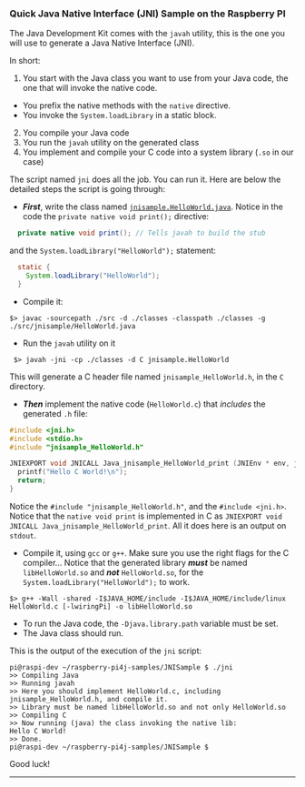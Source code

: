 ### Quick Java Native Interface (JNI) Sample on the Raspberry PI

The Java Development Kit comes with the `javah` utility, this is the one you will use to generate a Java Native Interface (JNI).

In short:
1. You start with the Java class you want to use from your Java code, the one that will invoke the native code.
  * You prefix the native methods with the `native` directive.
  * You invoke the `System.loadLibrary` in a static block.
2. You compile your Java code
3. You run the `javah` utility on the generated class
4. You implement and compile your C code into a system library (`.so` in our case)

The script named `jni` does all the job. You can run it. Here are below the detailed steps the script is going through:

* **_First_**, write the class named [`jnisample.HelloWorld.java`](./src/jnisample/HelloWorld.java). Notice in the code the `private native void print();` directive:
```java
  private native void print(); // Tells javah to build the stub
```
and the `System.loadLibrary("HelloWorld");` statement:
```java
  static {
    System.loadLibrary("HelloWorld");
  }
```
* Compile it:
```
$> javac -sourcepath ./src -d ./classes -classpath ./classes -g ./src/jnisample/HelloWorld.java
```
* Run the `javah` utility on it
```
 $> javah -jni -cp ./classes -d C jnisample.HelloWorld
```
  This will generate a C header file named `jnisample_HelloWorld.h`, in the `C` directory.
* **_Then_** implement the native code (`HelloWorld.c`) that _includes_ the generated `.h` file:

```C
#include <jni.h>
#include <stdio.h>
#include "jnisample_HelloWorld.h"

JNIEXPORT void JNICALL Java_jnisample_HelloWorld_print (JNIEnv * env, jobject obj) {
  printf("Hello C World!\n");
  return;
}
```
  Notice the `#include "jnisample_HelloWorld.h"`, and the `#include <jni.h>`.
  Notice that the `native void print` is implemented in C as `JNIEXPORT void JNICALL Java_jnisample_HelloWorld_print`. All it
  does here is an output on `stdout`.
* Compile it, using `gcc` or `g++`. Make sure you use the right flags for the C compiler... Notice that the generated library _**must**_ be named `libHelloWorld.so` and _**not**_ `HelloWorld.so`, for the `System.loadLibrary("HelloWorld");` to work.
```
$> g++ -Wall -shared -I$JAVA_HOME/include -I$JAVA_HOME/include/linux HelloWorld.c [-lwiringPi] -o libHelloWorld.so
```
* To run the Java code, the `-Djava.library.path`  variable must be set.
* The Java class should run.

This is the output of the execution of the `jni` script:
```
pi@raspi-dev ~/raspberry-pi4j-samples/JNISample $ ./jni
>> Compiling Java
>> Running javah
>> Here you should implement HelloWorld.c, including jnisample_HelloWorld.h, and compile it.
>> Library must be named libHelloWorld.so and not only HelloWorld.so
>> Compiling C
>> Now running (java) the class invoking the native lib:
Hello C World!
>> Done.
pi@raspi-dev ~/raspberry-pi4j-samples/JNISample $
```

Good luck!

---

